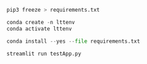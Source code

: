 ```python
pip3 freeze > requirements.txt
```


```python
conda create -n lttenv
conda activate lttenv

conda install --yes --file requirements.txt

streamlit run testApp.py
```
